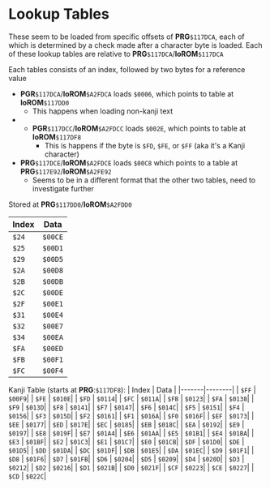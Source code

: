 # Lookup Tables

These seem to be loaded from specific offsets of **PRG**`$117DCA`, each of which is determined by a check made after a character byte is loaded. Each of these lookup tables are relative to **PRG**`$117DCA`/**loROM**`$117DCA`

Each tables consists of an index, followed by two bytes for a reference value

* **PGR**`$117DCA`/**loROM**`$A2FDCA` loads `$0006`, which points to table at **loROM**`$117DD0`
    * This happens when loading non-kanji text
* * **PGR**`$117DCC`/**loROM**`$A2FDCC` loads `$002E`, which points to table at **loROM**`$117DF8`
    * This is happens if the byte is `$FD`, `$FE`, or `$FF` (aka it's a Kanji character)
* **PRG**`$117DCE`/**loROM**`$A2FDCE` loads `$00C8` which points to a table at **PRG**`$117E92`/**loROM**`$A2FE92`
    * Seems to be in a different format that the other two tables, need to investigate further

Stored at **PRG**`$117DD0`/**loROM**`$A2FDD0`

| Index | Data   |
|-------|--------|
| `$24` | `$00CE`|
| `$25` | `$00D1`|
| `$29` | `$00D5`|
| `$2A` | `$00D8`|
| `$2B` | `$00DB`|
| `$2C` | `$00DE`|
| `$2F` | `$00E1`|
| `$31` | `$00E4`|
| `$32` | `$00E7`|
| `$34` | `$00EA`|
| `$FA` | `$00ED`|
| `$FB` | `$00F1`|
| `$FC` | `$00F4`|


Kanji Table (starts at **PRG**:`$117DF8`):
| Index | Data   |
|-------|--------|
| `$FF` | `$00F9`|
| `$FE` | `$010E`|
| `$FD` | `$0114`|
| `$FC` | `$011A`|
| `$FB` | `$0123`|
| `$FA` | `$0138`|
| `$F9` | `$013D`|
| `$F8` | `$0141`|
| `$F7` | `$0147`|
| `$F6` | `$014C`|
| `$F5` | `$0151`|
| `$F4` | `$0156`|
| `$F3` | `$015D`|
| `$F2` | `$0161`|
| `$F1` | `$016A`|
| `$F0` | `$016F`|
| `$EF` | `$0173`|
| `$EE` | `$0177`|
| `$ED` | `$017E`|
| `$EC` | `$0185`|
| `$EB` | `$018C`|
| `$EA` | `$0192`|
| `$E9` | `$0197`|
| `$E8` | `$019F`|
| `$E7` | `$01A4`|
| `$E6` | `$01AA`|
| `$E5` | `$01B1`|
| `$E4` | `$01BA`|
| `$E3` | `$01BF`|
| `$E2` | `$01C3`|
| `$E1` | `$01C7`|
| `$E0` | `$01CB`|
| `$DF` | `$01D0`|
| `$DE` | `$01D5`|
| `$DD` | `$01DA`|
| `$DC` | `$01DF`|
| `$DB` | `$01E5`|
| `$DA` | `$01EC`|
| `$D9` | `$01F1`|
| `$D8` | `$01F6`|
| `$D7` | `$01FB`|
| `$D6` | `$0204`|
| `$D5` | `$0209`|
| `$D4` | `$020D`|
| `$D3` | `$0212`|
| `$D2` | `$0216`|
| `$D1` | `$021B`|
| `$D0` | `$021F`|
| `$CF` | `$0223`|
| `$CE` | `$0227`|
| `$CD` | `$022C`|